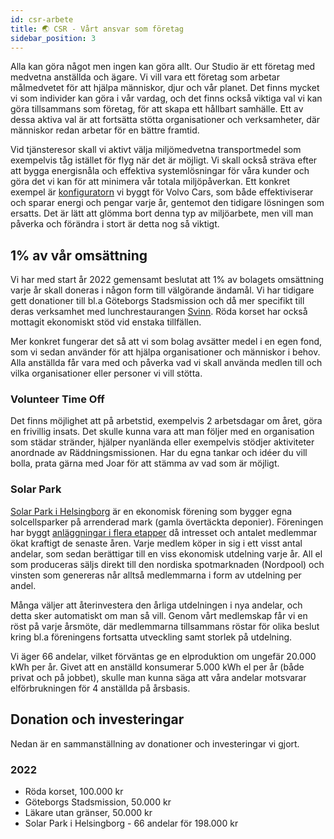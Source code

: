 ```yaml
---
id: csr-arbete
title: 🌏 CSR - Vårt ansvar som företag
sidebar_position: 3
---
```


Alla kan göra något men ingen kan göra allt. Our Studio är ett företag med medvetna anställda och ägare. Vi vill vara ett företag som arbetar målmedvetet för att hjälpa människor, djur och vår planet. Det finns mycket vi som individer kan göra i vår vardag, och det finns också viktiga val vi kan göra tillsammans som företag, för att skapa ett hållbart samhälle. Ett av dessa aktiva val är att fortsätta stötta organisationer och verksamheter, där människor redan arbetar för en bättre framtid.

Vid tjänsteresor skall vi aktivt välja miljömedvetna transportmedel som exempelvis tåg istället för flyg när det är möjligt. Vi skall också sträva efter att bygga energisnåla och effektiva systemlösningar för våra kunder och göra det vi kan för att minimera vår totala miljöpåverkan. Ett konkret exempel är [konfiguratorn](https://www.volvocars.com/se/build) vi byggt för Volvo Cars, som både effektiviserar och sparar energi och pengar varje år, gentemot den tidigare lösningen som ersatts. Det är lätt att glömma bort denna typ av miljöarbete, men vill man påverka och förändra i stort är detta nog så viktigt.


## 1% av vår omsättning
Vi har med start år 2022 gemensamt beslutat att 1% av bolagets omsättning varje år skall doneras i någon form till välgörande ändamål. Vi har tidigare gett donationer till bl.a Göteborgs Stadsmission och då mer specifikt till deras verksamhet med lunchrestaurangen [Svinn](https://www.stadsmissionen.org/restaurang-svinn/). Röda korset har också mottagit ekonomiskt stöd vid enstaka tillfällen.

Mer konkret fungerar det så att vi som bolag avsätter medel i en egen fond, som vi sedan använder för att hjälpa organisationer och människor i behov. Alla anställda får vara med och påverka vad vi skall använda medlen till och vilka organisationer eller personer vi vill stötta.


### Volunteer Time Off
Det finns möjlighet att på arbetstid, exempelvis 2 arbetsdagar om året, göra en frivillig insats. Det skulle kunna vara att man följer med en organisation som städar stränder, hjälper nyanlända eller exempelvis stödjer aktiviteter anordnade av Räddningsmissionen. Har du egna tankar och idéer du vill bolla, prata gärna med Joar för att stämma av vad som är möjligt.


### Solar Park
[Solar Park i Helsingborg](https://solarpark.se/) är en ekonomisk förening som bygger egna solcellsparker på arrenderad mark (gamla övertäckta deponier). Föreningen har byggt [anläggningar i flera etapper](https://solarpark.se/vara-anlaggningar) då intresset och antalet medlemmar ökat kraftigt de senaste åren.  Varje medlem köper in sig i ett visst antal andelar, som sedan berättigar till en viss ekonomisk utdelning varje år. All el som produceras säljs direkt till den nordiska spotmarknaden (Nordpool) och vinsten som genereras når alltså medlemmarna i form av utdelning per andel.

Många väljer att återinvestera den årliga utdelningen i nya andelar, och detta sker automatiskt om man så vill. Genom vårt medlemskap får vi en röst på varje årsmöte, där medlemmarna tillsammans röstar för olika beslut kring bl.a föreningens fortsatta utveckling samt storlek på utdelning.

Vi äger 66 andelar, vilket förväntas ge en elproduktion om ungefär 20.000 kWh per år. Givet att en anställd konsumerar 5.000 kWh el per år (både privat och på jobbet), skulle man kunna säga att våra andelar motsvarar elförbrukningen för 4 anställda på årsbasis.


## Donation och investeringar
Nedan är en sammanställning av donationer och investeringar vi gjort.


### 2022
* Röda korset, 100.000 kr
* Göteborgs Stadsmission, 50.000 kr
* Läkare utan gränser, 50.000 kr
* Solar Park i Helsingborg - 66 andelar för 198.000 kr
